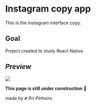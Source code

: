 # Instagram copy app

This is the Instagram interface copy.


## Goal 

Project created to study React Native.

## _Preview_

![](/assets/instacopy.gif)


**This page is still under construction** :construction_worker:

made by :two_hearts: _Pri Pinheiro_